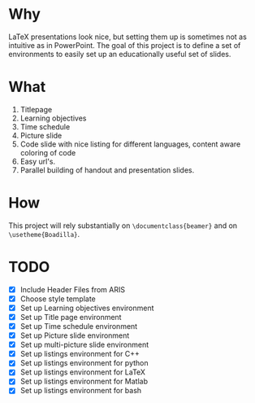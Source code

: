 # Why

LaTeX presentations look nice, but setting them up is sometimes not as intuitive as in PowerPoint. The goal of this project is to define a set of environments to easily set up an educationally useful set of slides.

# What

1. Titlepage
2. Learning objectives
3. Time schedule
4. Picture slide
5. Code slide with nice listing for different languages, content aware coloring of code
6. Easy url's.
7. Parallel building of handout and presentation slides.

# How

This project will rely substantially on `\documentclass{beamer}` and on `\usetheme{Boadilla}`.

# TODO

* [x] Include Header Files from ARIS
* [x] Choose style template
* [x] Set up Learning objectives environment
* [x] Set up Title page environment
* [x] Set up Time schedule environment
* [x] Set up Picture slide environment
* [x] Set up multi-picture slide environment
* [x] Set up listings environment for C++
* [x] Set up listings environment for python
* [x] Set up listings environment for LaTeX
* [x] Set up listings environment for Matlab
* [x] Set up listings environment for bash 